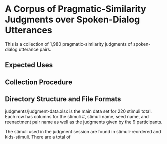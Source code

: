 # A Corpus of Pragmatic-Similarity Judgments over Spoken-Dialog Utterances
This is a collection of 1,980 pragmatic-similarity judgments of spoken-dialog utterance pairs. 
## Expected Uses

## Collection Procedure

## Directory Structure and File Formats
judgments/judgment-data.xlsx is the main data set for 220 stimuli total. Each row has columns for the stimuli #, stimuli name, seed name, and reenactment pair name as well as the judgments given by the 9 participants.

The stimuli used in the judgment session are found in stimuli-reordered and kids-stimuli. There are a total of 
